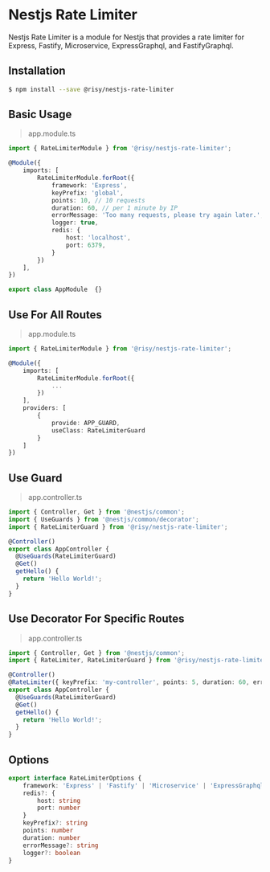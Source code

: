 # Nestjs Rate Limiter

Nestjs Rate Limiter is a module for Nestjs that provides a rate limiter for Express, Fastify, Microservice, ExpressGraphql, and FastifyGraphql.

## Installation

```bash
$ npm install --save @risy/nestjs-rate-limiter
```

## Basic Usage

> app.module.ts
```typescript
import { RateLimiterModule } from '@risy/nestjs-rate-limiter';

@Module({
    imports: [
        RateLimiterModule.forRoot({
            framework: 'Express',
            keyPrefix: 'global',
            points: 10, // 10 requests
            duration: 60, // per 1 minute by IP
            errorMessage: 'Too many requests, please try again later.',
            logger: true,
            redis: {
                host: 'localhost',
                port: 6379,
            }
        })
    ],
})

export class AppModule  {}
```

## Use For All Routes
> app.module.ts
```typescript
import { RateLimiterModule } from '@risy/nestjs-rate-limiter';

@Module({
    imports: [
        RateLimiterModule.forRoot({
            ...
        })
    ],
    providers: [
        {
            provide: APP_GUARD,
            useClass: RateLimiterGuard
        }
    ]
})
```

## Use Guard

> app.controller.ts

```typescript
import { Controller, Get } from '@nestjs/common';
import { UseGuards } from '@nestjs/common/decorator';
import { RateLimiterGuard } from '@risy/nestjs-rate-limiter';

@Controller()
export class AppController {
  @UseGuards(RateLimiterGuard)
  @Get()
  getHello() {
    return 'Hello World!';
  }
}
```

## Use Decorator For Specific Routes
> app.controller.ts
```typescript
import { Controller, Get } from '@nestjs/common';
import { RateLimiter, RateLimiterGuard } from '@risy/nestjs-rate-limiter';

@Controller()
@RateLimiter({ keyPrefix: 'my-controller', points: 5, duration: 60, errorMessage: 'Too many requests, please try again later.' })
export class AppController {
  @UseGuards(RateLimiterGuard)
  @Get()
  getHello() {
    return 'Hello World!';
  }
}
```

## Options
```typescript
export interface RateLimiterOptions {
    framework: 'Express' | 'Fastify' | 'Microservice' | 'ExpressGraphql' | 'FastifyGraphql'
    redis?: {
        host: string
        port: number
    }
    keyPrefix?: string
    points: number
    duration: number
    errorMessage?: string
    logger?: boolean
}
```
